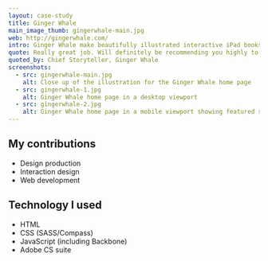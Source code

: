 ```yaml
---
layout: case-study
title: Ginger Whale
main_image_thumb: gingerwhale-main.jpg
web: http://gingerwhale.com/
intro: Ginger Whale make beautifully illustrated interactive iPad books for children. Working as Experience Bureau, I took the ideas and illustrations for a supporting website and turned them into a fully responsive and fun website.
quote: Really great job. Will definitely be recommending you highly to anyone who asks.
quoted_by: Chief Storyteller, Ginger Whale
screenshots:
  - src: gingerwhale-main.jpg
    alt: Close up of the illustration for the Ginger Whale home page
  - src: gingerwhale-1.jpg
    alt: Ginger Whale home page in a desktop viewport
  - src: gingerwhale-2.jpg
    alt: Ginger Whale home page in a mobile viewport showing featured stories
---
```


## My contributions

* Design production
* Interaction design
* Web development

## Technology I used

* HTML
* CSS (SASS/Compass)
* JavaScript (including Backbone)
* Adobe CS suite